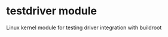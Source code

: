 testdriver module
======================

Linux kernel module for testing driver integration with buildroot
